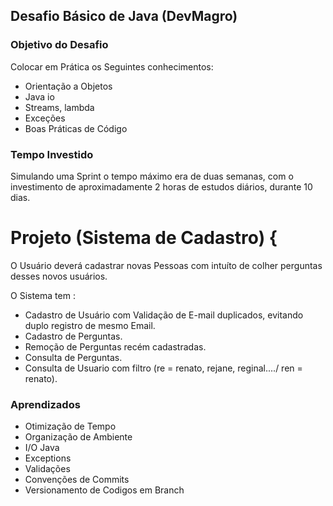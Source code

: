 ## Desafio Básico de Java (DevMagro)

### Objetivo do Desafio
 Colocar em Prática os Seguintes conhecimentos:
- Orientação a Objetos
- Java io
- Streams, lambda
- Exceções
- Boas Práticas de Código

### Tempo Investido 
Simulando uma Sprint o tempo máximo era de duas semanas, com o investimento de aproximadamente  2 horas de estudos diários, durante 10 dias. 

# Projeto (Sistema de Cadastro) {

O Usuário deverá cadastrar novas Pessoas com intuíto de colher perguntas desses novos usuários.

O Sistema tem :
- Cadastro de Usuário com Validação de E-mail duplicados, evitando duplo registro de mesmo Email.
- Cadastro de Perguntas.
- Remoção de Perguntas recém cadastradas.
- Consulta de Perguntas.
- Consulta de Usuario com filtro (re = renato, rejane, reginal..../ ren = renato).

### Aprendizados
- Otimização de Tempo
- Organização de Ambiente
- I/O Java
- Exceptions
- Validações 
- Convenções de Commits
- Versionamento de Codigos em Branch
